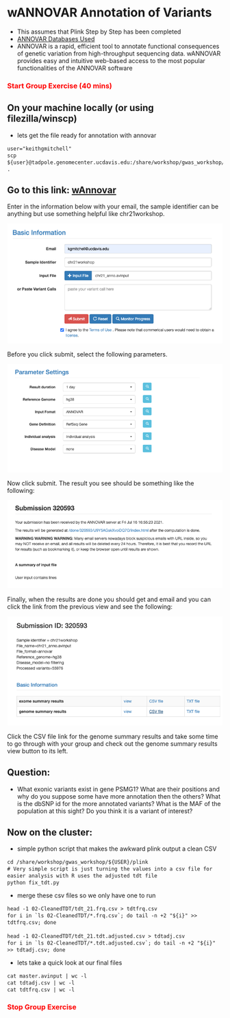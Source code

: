 # wANNOVAR Annotation of Variants
- This assumes that Plink Step by Step has been completed
- [ANNOVAR Databases Used](https://annovar.openbioinformatics.org/en/latest/user-guide/filter/)
- ANNOVAR is a rapid, efficient tool to annotate functional consequences of genetic variation from high-throughput sequencing data. wANNOVAR provides easy and intuitive web-based access to the most popular functionalities of the ANNOVAR software


### <font color='red'> Start Group Exercise  (40 mins)</font>





## On your machine locally (or using filezilla/winscp)
- lets get the file ready for annotation with annovar
```
user="keithgmitchell"
scp ${user}@tadpole.genomecenter.ucdavis.edu:/share/workshop/gwas_workshop/${user}/plink/master.avinput .
```


## Go to this link: [wAnnovar](https://wannovar.wglab.org/)

Enter in the information below with your email, the sample identifier can be anything but use something helpful like chr21workshop.

![](figures/10f3243f.png)

Before you click submit, select the following parameters.

![](figures/3b1befbd.png)

Now click submit. The result you see should be something like the following:

![](figures/c0ad3880.png)

Finally, when the results are done you should get and email and you can click the link from the previous view and see the following:

![](figures/005e5713.png)

Click the CSV file link for the genome summary results and take some time to go through with your group and check out the genome summary results view button to its left. 


## Question:
- What exonic variants exist in gene PSMG1? What are their positions and why do you suppose some have more annotation then the others?
What is the dbSNP id for the more annotated variants? What is the MAF of the population at this sight? Do you think it is a variant of interest?



## Now on the cluster:

- simple python script that makes the awkward plink output a clean CSV
```
cd /share/workshop/gwas_workshop/${USER}/plink
# Very simple script is just turning the values into a csv file for easier analysis with R uses the adjusted tdt file
python fix_tdt.py
```

- merge these csv files so we only have one to run
```
head -1 02-CleanedTDT/tdt_21.frq.csv > tdtfrq.csv
for i in `ls 02-CleanedTDT/*.frq.csv`; do tail -n +2 "${i}" >> tdtfrq.csv; done

head -1 02-CleanedTDT/tdt_21.tdt.adjusted.csv > tdtadj.csv
for i in `ls 02-CleanedTDT/*.tdt.adjusted.csv`; do tail -n +2 "${i}" >> tdtadj.csv; done
```


- lets take a quick look at our final files
```
cat master.avinput | wc -l
cat tdtadj.csv | wc -l
cat tdtfrq.csv | wc -l
```



### <font color='red'> Stop Group Exercise </font>
